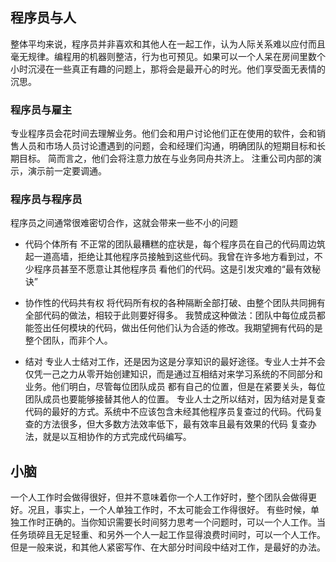 ## 程序员与人
整体平均来说，程序员并非喜欢和其他人在一起工作，认为人际关系难以应付而且毫无规律。编程用的机器则整洁，行为也可预见。如果可以一个人呆在房间里数个
小时沉浸在一些真正有趣的问题上，那将会是最开心的时光。他们享受面无表情的沉思。

### 程序员与雇主
专业程序员会花时间去理解业务。他们会和用户讨论他们正在使用的软件，会和销售人员和市场人员讨论遭遇到的问题，会和经理们沟通，明确团队的短期目标和长期目标。
简而言之，他们会将注意力放在与业务同舟共济上。
注重公司内部的演示，演示前一定要调通。

### 程序员与程序员
程序员之间通常很难密切合作，这就会带来一些不小的问题

- 代码个体所有
不正常的团队最糟糕的症状是，每个程序员在自己的代码周边筑起一道高墙，拒绝让其他程序员接触到这些代码。我曾在许多地方看到过，不少程序员甚至不愿意让其他程序员
看他们的代码。这是引发灾难的“最有效秘诀”

- 协作性的代码共有权
将代码所有权的各种隔断全部打破、由整个团队共同拥有全部代码的做法，相较于此则要好得多。
我赞成这种做法：团队中每位成员都能签出任何模块的代码，做出任何他们认为合适的修改。我期望拥有代码的是整个团队，而非个人。

- 结对
专业人士结对工作，还是因为这是分享知识的最好途径。专业人士并不会仅凭一己之力从零开始创建知识，而是通过互相结对来学习系统的不同部分和业务。他们明白，尽管每位团队成员
都有自己的位置，但是在紧要关头，每位团队成员也要能够接替其他人的位置。
专业人士之所以结对，因为结对是复查代码的最好的方式。系统中不应该包含未经其他程序员复查过的代码。代码复查的方法很多，但大多数方法效率低下，最有效率且最有效果的代码
复查办法，就是以互相协作的方式完成代码编写。

## 小脑
一个人工作时会做得很好，但并不意味着你一个人工作好时，整个团队会做得更好。况且，事实上，一个人单独工作时，不太可能会工作得很好。
有些时候，单独工作时正确的。当你知识需要长时间努力思考一个问题时，可以一个人工作。当任务琐碎且无足轻重、和另外一个人一起工作显得浪费时间时，可以一个人工作。
但是一般来说，和其他人紧密写作、在大部分时间段中结对工作，是最好的办法。